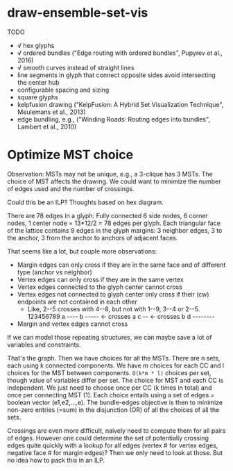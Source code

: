 # draw-ensemble-set-vis

TODO

- √ hex glyphs
- √ ordered bundles ("Edge routing with ordered bundles", Pupyrev et al., 2016)
- √ smooth curves instead of straight lines
- line segments in glyph that connect opposite sides avoid intersecting the center hub
- configurable spacing and sizing
- square glyphs
- kelpfusion drawing ("KelpFusion: A Hybrid Set Visualization Technique", Meulemans et al., 2013)
- edge bundling, e.g., ("Winding Roads: Routing edges into bundles", Lambert et al., 2010)


# Optimize MST choice

Observation: MSTs may not be unique, e.g., a 3-clique has 3 MSTs. The choice of MST
affects the drawing. We could want to minimize the number of edges used and the number of crossings.

Could this be an ILP? Thoughts based on hex diagram.

There are 78 edges in a glyph: Fully connected 6 side nodes, 6 corner nodes, 1 center node = 13*12/2 = 78 edges per glyph.
Each triangular face of the lattice contains 9 edges in the glyph margins: 3 neighbor edges, 3 to the anchor, 3 from the anchor to anchors of adjacent faces.

That seems like a lot, but couple more observations:

* Margin edges can only cross if they are in the same face and of different type (anchor vs neighbor)
* Vertex edges can only cross if they are in the same vertex
* Vertex edges connected to the glyph center cannot cross
* Vertex edges not connected to glyph center only cross if their (cw) endpoints are not contained in each other
  * Like, 2--5 crosses with 4--8, but not with 1--9, 3--4 or 2--5.
      123456789
    a  ----
    b    -----   <- crosses a
    c   --       <- crosses b
    d --------
* Margin and vertex edges cannot cross

If we can model those repeating structures, we can maybe save a lot of variables and constraints.

That's the graph. Then we have choices for all the MSTs. There are n sets, each using k connected components. We have m choices for each CC and l choices for the MST between components. `O(k*m * l)` choices per set, though value of variables differ per set. The choice for MST and each CC is independent. We just need to choose once per CC (k times in total) and once per connecting MST (1). Each choice entails using a set of edges = boolean vector (e1,e2,...,e). The bundle-edges objective is then to minimize non-zero entries (=sum) in the disjunction (OR) of all the choices of all the sets.

Crossings are even more difficult, naively need to compute them for all pairs of edges. However one could determine the set of potentially crossing edges quite quickly with a lookup for all edges (vertex # for vertex edges, negative face # for margin edges)?
Then we only need to look at those. But no idea how to pack this in an ILP.
